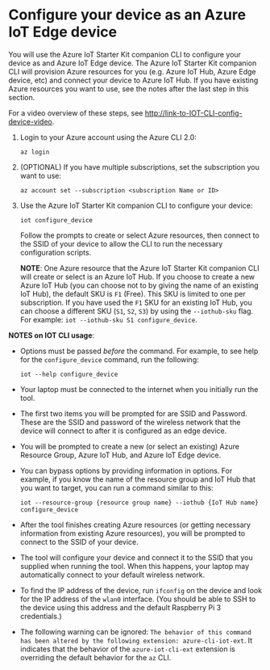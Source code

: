 # Configure your device as an Azure IoT Edge device

You will use the Azure IoT Starter Kit companion CLI to configure your device as and Azure IoT Edge device. The Azure IoT Starter Kit companion CLI will provision Azure resources for you (e.g. Azure IoT Hub, Azure Edge device, etc) and connect your device to Azure IoT Hub. If you have existing Azure resources you want to use, see the notes after the last step in this section.

For a video overview of these steps, see [http://link-to-IOT-CLI-config-device-video](http://link-to-IOT-CLI-config-device-video).

1. Login to your Azure account using the Azure CLI 2.0:

    `az login`

1. (OPTIONAL) If you have multiple subscriptions, set the subscription you want to use:

    `az account set --subscription <subscription Name or ID>`

1. Use the Azure IoT Starter Kit companion CLI to configure your device:

    `iot configure_device`

    Follow the prompts to create or select Azure resources, then connect to the SSID of your device to allow the CLI to run the necessary configuration scripts.

    **NOTE**: One Azure resource that the Azure IoT Starter Kit companion CLI will create or select is an Azure IoT Hub. If you choose to create a new Azure IoT Hub (you can choose not to by giving the name of an existing IoT Hub), the default SKU is `F1` (Free). This SKU is limited to one per subscription. If you have used the `F1` SKU for an existing IoT Hub, you can choose a different SKU (`S1`, `S2`, `S3`) by using the `--iothub-sku` flag. For example: `iot --iothub-sku S1 configure_device`.

**NOTES on IOT CLI usage**:

- Options must be passed *before* the command. For example, to see help for the `configure_device` command, run the following:

    `iot --help configure_device`

- Your laptop must be connected to the internet when you initially run the tool.
- The first two items you will be prompted for are SSID and Password. These are the SSID and password of the wireless network that the device will connect to after it is configured as an edge device.
- You will be prompted to create a new (or select an existing) Azure Resource Group, Azure IoT Hub, and Azure IoT Edge device.
- You can bypass options by providing information in options. For example, if you know the name of the resource group and IoT Hub that you want to target, you can run a command similar to this:

    `iot --resource-group {resource group name} --iothub {IoT Hub name} configure_device`

- After the tool finishes creating Azure resources (or getting necessary information from existing Azure resources), you will be prompted to connect to the SSID of your device.
- The tool will configure your device and connect it to the SSID that you supplied when running the tool. When this happens, your laptop may automatically connect to your default wireless network.
- To find the IP address of the device, run `ifconfig` on the device and look for the IP address of the `wlan0` interface. (You should be able to SSH to the device using this address and the default Raspberry Pi 3 credentials.)
- The following warning can be ignored: `The behavior of this command has been altered by the following extension: azure-cli-iot-ext`. It indicates that the behavior of the `azure-iot-cli-ext` extension is overriding the default behavior for the `az` CLI.